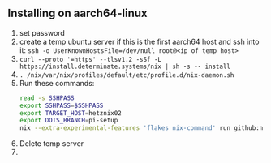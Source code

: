 ## Installing on aarch64-linux

1. set password
2. create a temp ubuntu server if this is the first aarch64 host and ssh into it: `ssh -o UserKnownHostsFile=/dev/null root@<ip of temp host>`
3. `curl --proto '=https' --tlsv1.2 -sSf -L https://install.determinate.systems/nix | sh -s -- install`
4. `. /nix/var/nix/profiles/default/etc/profile.d/nix-daemon.sh`
5. Run these commands:
   ```bash
   read -s SSHPASS
   export SSHPASS=$SSHPASS
   export TARGET_HOST=hetznix02
   export DOTS_BRANCH=pi-setup
   nix --extra-experimental-features 'flakes nix-command' run github:nix-community/nixos-anywhere -- --env-password --flake github:genebean/dots/${DOTS_BRANCH}#${TARGET_HOST} --target-host nixos@195.201.224.89
   ```
6. Delete temp server
7. 